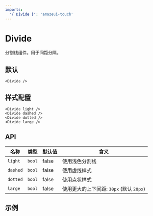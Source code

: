 ```yaml
---
imports:
  '{ Divide }': 'amazeui-touch'
---
```


# Divide

分割线组件。用于间距分隔。

## 默认

```demo
<Divide />
```

## 样式配置

```demo
<Divide light />
<Divide dashed />
<Divide dotted />
<Divide large />
```

## API

| 名称                |  类型           | 默认值           | 含义           |
| -------------      | ------------- | --------------- | --------------- |
| `light`            | `bool`        | false         | 使用浅色分割线 |
| `dashed`           | `bool`        | false         | 使用虚线样式 |
| `dotted`           | `bool`        | false         | 使用点状样式 |
| `large`            | `bool`        | false         | 使用更大的上下间距: `30px` (默认 `20px`) |


## 示例
